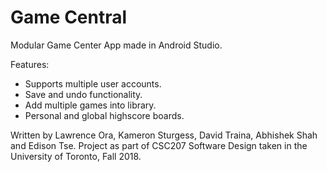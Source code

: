 # Game Central
Modular Game Center App made in Android Studio.

Features:
* Supports multiple user accounts.
* Save and undo functionality.
* Add multiple games into library.
* Personal and global highscore boards.

Written by Lawrence Ora, Kameron Sturgess, David Traina, Abhishek Shah and Edison Tse.
Project as part of CSC207 Software Design taken in the University of Toronto, Fall 2018.
